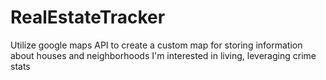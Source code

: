 # RealEstateTracker
Utilize google maps API to create a custom map for storing information about houses and neighborhoods I'm interested in living, leveraging crime stats
